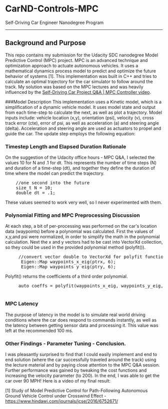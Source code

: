 # CarND-Controls-MPC
Self-Driving Car Engineer Nanodegree Program

---

## Background and Purpose
This repo contains my submission for the Udacity SDC nanodegree Model Predictive Control (MPC) project. MPC is an advanced technique and optimization approach to actuate autonomous vehicles. It uses a mathematical dynamics process model to predict and optimize the future behavior of systems [1]. This implementation was built in C++ and tries to calculate an optimal trajectory for the car simulator to follow around the track. My solution was based on the MPC lectures and was heavily influenced by the <a href='https://www.youtube.com/watch?v=bOQuhpz3YfU&feature=youtu.be'> Self-Driving Car Project Q&A | MPC Controller video</a>.


###Model Description 
This implementation uses a Kinetic model, which is a simplification of a dynamic vehicle model. It uses model state and output from each time-step to calculate the next, as well as plot a trajectory. Model inputs include: vehicle location (x,y), orientation (psi), velocity (v), cross track error (cte), error of psi, as well as acceleration (a) and steering angle (delta). Acceleration and steering angle are used as actuators to propel and guide the car. The update step employs the following equation:



### Timestep Length and Elapsed Duration Rationale
On the suggestion of the Udacity office hours - MPC Q&A, I selected the values 10 for N and .1 for dt. This represents the number of time steps (N) and duration of a time-step (dt), and together they define the duration of time where the model can predict the trajectory. 

<pre>
    //one second into the future
    size_t N = 10;
    double dt = .1;
</pre>

These values seemed to work very well, so I never experimented with them. 

### Polynomial Fitting and MPC Preprocessing Discussion 
At each step, a bit of per-processing was performed on the car's location data (waypoints) before a polynomial was calculated. First the values of x,y,and psi were normalized, in order to simplify the math in the polynomial calculation. Next the x and y vectors had to be cast into VectorXd collection, so they could be used in the provided polynomial method (polyfit()). 

<pre>
     //convert vector double to VectorXd for polyfit function
      Eigen::Map<Eigen::VectorXd> waypoints_x_eig(ptrx, 6);
      Eigen::Map<Eigen::VectorXd> waypoints_y_eig(ptry, 6);
</pre>
 
 Polyfit() returns the coefficients of a third order polynomial. 
 
 <pre>
     auto coeffs = polyfit(waypoints_x_eig, waypoints_y_eig, 3);
 </pre> 
 
 
### MPC Latency
The purpose of latency in the model is to simulate real world driving conditions where the car does respond to commands instantly, as well as the latency between getting sensor data and processing it. This value was left at the recommended 100 ms. 

### Other Findings - Parameter Tuning - Conclusion.  
I was pleasantly surprised to find that I could easily implement and end to end solution (where the car successfully traveled around the track) using the lecture material and by paying close attention to the MPC Q&A session. Further performance was gained by tweaking the cost functions and increasing the velocity parameter (to 200). In the end, I was able to get the car over 90 MPH! Here is a video of my final result:


 
[1] Study of Model Predictive Control for Path-Following Autonomous Ground Vehicle Control under Crosswind Effect - https://www.hindawi.com/journals/jcse/2016/6752671/

